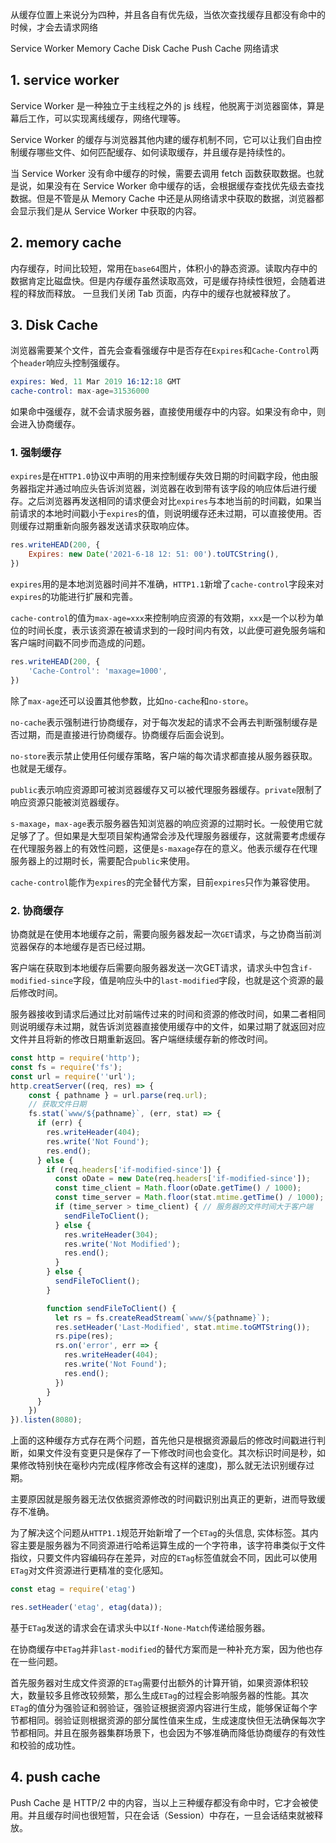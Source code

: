 从缓存位置上来说分为四种，并且各自有优先级，当依次查找缓存且都没有命中的时候，才会去请求网络

Service Worker
Memory Cache
Disk Cache
Push Cache
网络请求

## 1. service worker

Service Worker 是一种独立于主线程之外的 js 线程，他脱离于浏览器窗体，算是幕后工作，可以实现离线缓存，网络代理等。

Service Worker 的缓存与浏览器其他内建的缓存机制不同，它可以让我们自由控制缓存哪些文件、如何匹配缓存、如何读取缓存，并且缓存是持续性的。

当 Service Worker 没有命中缓存的时候，需要去调用 fetch 函数获取数据。也就是说，如果没有在 Service Worker 命中缓存的话，会根据缓存查找优先级去查找数据。但是不管是从 Memory Cache 中还是从网络请求中获取的数据，浏览器都会显示我们是从 Service Worker 中获取的内容。

## 2. memory cache

内存缓存，时间比较短，常用在```base64```图片，体积小的静态资源。读取内存中的数据肯定比磁盘快。但是内存缓存虽然读取高效，可是缓存持续性很短，会随着进程的释放而释放。 一旦我们关闭 Tab 页面，内存中的缓存也就被释放了。

## 3. Disk Cache

浏览器需要某个文件，首先会查看强缓存中是否存在```Expires```和```Cache-Control```两个```header```响应头控制强缓存。

```s
expires: Wed, 11 Mar 2019 16:12:18 GMT
cache-control: max-age=31536000
```

如果命中强缓存，就不会请求服务器，直接使用缓存中的内容。如果没有命中，则会进入协商缓存。

### 1. 强制缓存

```expires```是在```HTTP1.0```协议中声明的用来控制缓存失效日期的时间戳字段，他由服务器指定并通过响应头告诉浏览器，浏览器在收到带有该字段的响应体后进行缓存。之后浏览器再发送相同的请求便会对比```expires```与本地当前的时间戳，如果当前请求的本地时间戳小于```expires```的值，则说明缓存还未过期，可以直接使用。否则缓存过期重新向服务器发送请求获取响应体。

```js
res.writeHEAD(200, {
    Expires: new Date('2021-6-18 12: 51: 00').toUTCString(),
})
```

```expires```用的是本地浏览器时间并不准确，```HTTP1.1```新增了```cache-control```字段来对```expires```的功能进行扩展和完善。

```cache-control```的值为```max-age=xxx```来控制响应资源的有效期，```xxx```是一个以秒为单位的时间长度，表示该资源在被请求到的一段时间内有效，以此便可避免服务端和客户端时间戳不同步而造成的问题。

```js
res.writeHEAD(200, {
    'Cache-Control': 'maxage=1000',
})
```

除了```max-age```还可以设置其他参数，比如```no-cache```和```no-store```。

```no-cache```表示强制进行协商缓存，对于每次发起的请求不会再去判断强制缓存是否过期，而是直接进行协商缓存。协商缓存后面会说到。

```no-store```表示禁止使用任何缓存策略，客户端的每次请求都直接从服务器获取。也就是无缓存。

```public```表示响应资源即可被浏览器缓存又可以被代理服务器缓存。```private```限制了响应资源只能被浏览器缓存。

```s-maxage```，```max-age```表示服务器告知浏览器的响应资源的过期时长。一般使用它就足够了了。但如果是大型项目架构通常会涉及代理服务器缓存，这就需要考虑缓存在代理服务器上的有效性问题，这便是```s-maxage```存在的意义。他表示缓存在代理服务器上的过期时长，需要配合```public```来使用。

```cache-control```能作为```expires```的完全替代方案，目前```expires```只作为兼容使用。

### 2. 协商缓存

协商就是在使用本地缓存之前，需要向服务器发起一次```GET```请求，与之协商当前浏览器保存的本地缓存是否已经过期。

客户端在获取到本地缓存后需要向服务器发送一次GET请求，请求头中包含```if-modified-since```字段，值是响应头中的```last-modified```字段，也就是这个资源的最后修改时间。

服务器接收到请求后通过比对前端传过来的时间和资源的修改时间，如果二者相同则说明缓存未过期，就告诉浏览器直接使用缓存中的文件，如果过期了就返回对应文件并且将新的修改日期重新返回。客户端继续缓存新的修改时间。

```js
const http = require('http');
const fs = require('fs');
const url = require(''url');
http.creatServer((req, res) => {
    const { pathname } = url.parse(req.url);
    // 获取文件日期
    fs.stat(`www/${pathname}`, (err, stat) => {
      if (err) {
        res.writeHeader(404);
        res.write('Not Found');
        res.end();
      } else {
        if (req.headers['if-modified-since']) {
          const oDate = new Date(req.headers['if-modified-since']);
          const time_client = Math.floor(oDate.getTime() / 1000);
          const time_server = Math.floor(stat.mtime.getTime() / 1000);
          if (time_server > time_client) { // 服务器的文件时间大于客户端
            sendFileToClient();
          } else {
            res.writeHeader(304);
            res.write('Not Modified');
            res.end();
          }
        } else {
          sendFileToClient();
        }

        function sendFileToClient() {
          let rs = fs.createReadStream(`www/${pathname}`);
          res.setHeader('Last-Modified', stat.mtime.toGMTString());
          rs.pipe(res);
          rs.on('error', err => {
            res.writeHeader(404);
            res.write('Not Found');
            res.end();
          })
        }
      }
    })
}).listen(8080);

```

上面的这种缓存方式存在两个问题，首先他只是根据资源最后的修改时间戳进行判断，如果文件没有变更只是保存了一下修改时间也会变化。其次标识时间是秒，如果修改特别快在毫秒内完成(程序修改会有这样的速度)，那么就无法识别缓存过期。

主要原因就是服务器无法仅依据资源修改的时间戳识别出真正的更新，进而导致缓存不准确。

为了解决这个问题从```HTTP1.1```规范开始新增了一个```ETag```的头信息, 实体标签。其内容主要是服务器为不同资源进行哈希运算生成的一个字符串，该字符串类似于文件指纹，只要文件内容编码存在差异，对应的```ETag```标签值就会不同，因此可以使用```ETag```对文件资源进行更精准的变化感知。

```js
const etag = require('etag')

res.setHeader('etag', etag(data));
```

基于```ETag```发送的请求会在请求头中以```If-None-Match```传递给服务器。

在协商缓存中```ETag```并非```last-modified```的替代方案而是一种补充方案，因为他也存在一些问题。

首先服务器对生成文件资源的```ETag```需要付出额外的计算开销，如果资源体积较大，数量较多且修改较频繁，那么生成```ETag```的过程会影响服务器的性能。其次```ETag```的值分为强验证和弱验证，强验证根据资源内容进行生成，能够保证每个字节都相同。弱验证则根据资源的部分属性值来生成，生成速度快但无法确保每次字节都相同。并且在服务器集群场景下，也会因为不够准确而降低协商缓存的有效性和校验的成功性。

## 4. push cache

Push Cache 是 HTTP/2 中的内容，当以上三种缓存都没有命中时，它才会被使用。并且缓存时间也很短暂，只在会话（Session）中存在，一旦会话结束就被释放。

